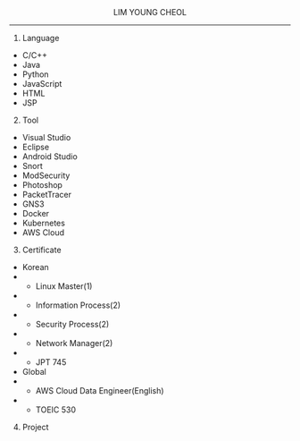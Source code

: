 <center>LIM YOUNG CHEOL</center>

----
1. Language
- C/C++
- Java
- Python
- JavaScript
- HTML
- JSP
2. Tool
- Visual Studio
- Eclipse
- Android Studio
- Snort
- ModSecurity
- Photoshop
- PacketTracer
- GNS3
- Docker
- Kubernetes
- AWS Cloud
3. Certificate
- Korean
- - Linux Master(1)
- - Information Process(2)
- * Security Process(2)
- * Network Manager(2)
- * JPT 745
- Global
- * AWS Cloud Data Engineer(English)
- * TOEIC 530
4. Project
